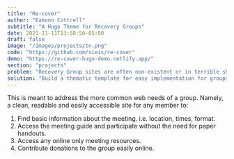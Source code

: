 ```yaml
---
title: "Re-cover"
author: "Eamonn Cottrell"
subtitle: "A Hugo Theme for Recovery Groups"
date: 2021-11-11T13:58:56-05:00
draft: false
image: "/images/projects/tn.png"
code: "https://github.com/sieis/re-cover"
demo: "https://re-cover-hugo-demo.netlify.app/"
section: "projects"
problem: "Recovery Group sites are often non-existent or in terrible shape relative to modern web standards"
solution: "Build a thematic template for easy implementation for groups."
---
```


This is meant to address the more common web needs of a group. Namely, a clean, readable and easily accessible site for any member to:

1. Find basic information about the meeting. i.e. location, times, format.
1. Access the meeting guide and participate without the need for paper handouts.
1. Access any online only meeting resources.
1. Contribute donations to the group easily online.